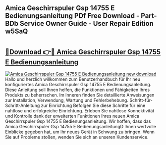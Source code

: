 ## Amica Geschirrspuler Gsp 14755 E Bedienungsanleitung PDf Free Download - Part-BDb Service Owner Guide - User Repair Edition w5SaQ

# <h2><a href="http://df36gd8.blite.top/?on=Amica+Geschirrspuler+Gsp+14755+E+Bedienungsanleitung">🔗Download 👉🔴 Amica Geschirrspuler Gsp 14755 E Bedienungsanleitung</a></h2>

[![Amica Geschirrspuler Gsp 14755 E Bedienungsanleitung new download](https://i.imgur.com/lujVjoI.png)](http://df36gd8.blite.top/?on=Amica+Geschirrspuler+Gsp+14755+E+Bedienungsanleitung)
Hallo und herzlich willkommen zum Benutzerhandbuch für Ihr neu konfiguriertes Amica Geschirrspuler Gsp 14755 E Bedienungsanleitung. Diese Anleitung soll Ihnen helfen, die Funktionen und Fähigkeiten Ihres Produkts zu beherrschen. Im Inneren finden Sie detaillierte Anweisungen zur Installation, Verwendung, Wartung und Fehlerbehebung. Schritt-für-Schritt-Anleitung zur Einrichtung Befolgen Sie diese Schritte für eine nahtlose und erfolgreiche Einrichtung. Erleben Sie nahtlose Konnektivität und Kontrolle dank der erweiterten Funktionen Ihres neuen Amica Geschirrspuler Gsp 14755 E Bedienungsanleitung. Wir hoffen, dass das Amica Geschirrspuler Gsp 14755 E BedienungsanleitungD Ihnen wertvolle Einblicke gegeben hat, um Ihr neues Gerät in Schwung zu bringen. Wenn Sie auf Probleme stoßen, wenden Sie sich an unseren Kundenservice.
